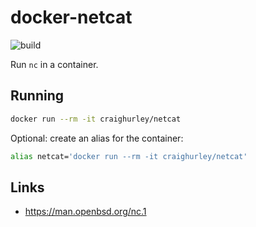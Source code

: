 # docker-netcat

![build](https://github.com/craighurley/docker-netcat/workflows/build/badge.svg)

Run `nc` in a container.

## Running

```sh
docker run --rm -it craighurley/netcat
```

Optional: create an alias for the container:

```sh
alias netcat='docker run --rm -it craighurley/netcat'
```

## Links

- <https://man.openbsd.org/nc.1>
